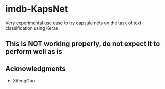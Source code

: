 # imdb-KapsNet
Very experimental use case to try capsule nets on the task of text classification using Keras

## This is NOT working properly, do not expect it to perform well as is

## Acknowledgments

* XifengGuo
